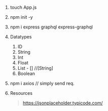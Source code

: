 1. touch App.js
2. npm init -y
3. npm i express graphql express-graphql

4. Datatypes 
    1. ID 
    2. String
    3. Int
    4. Float
    5. List - []   //[String]
    6. Boolean

5. npm i axios // simply send req.

6. Resources
    > https://jsonplaceholder.typicode.com/

